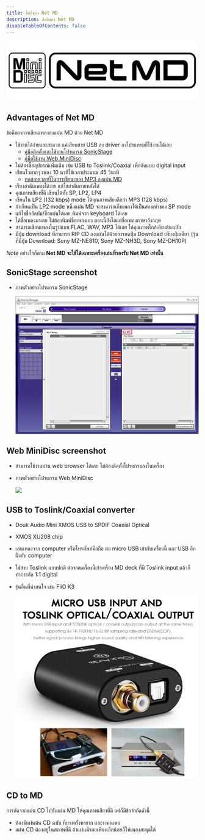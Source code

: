 ```yaml
---
title: ข้อดีของ Net MD
description: ข้อดีของ Net MD
disableTableOfContents: false
---
```


![](images/advantages-of-net-md/net-md-logo-transparent.png)

## Advantages of Net MD

ข้อดีของการเขียนเพลงลงแผ่น MD ด้วย Net MD

- ใช้งานได้ง่ายและสะดวก แค่เสียบสาย USB ลง driver ลงโปรแกรมก็ใช้งานได้เลย
  - [คู่มือติดตั้งและใช้งานโปรแกรม SonicStage](/net-md/sonic-stage-manual-manual)
  - [คู่มือใช้งาน Web MiniDisc](/net-md/web-mini-disc-manual)
- ไม่ต้องซื้ออุปกรณ์เพิ่มเติม เช่น USB to Toslink/Coaxial เพื่ออัดแบบ digital input
- เขียนไวมากๆ เพลง 10 นาทีใช้เวลาประมาณ 45 วินาที
  - [ทดสอบเวลาที่ในการเขียนเพลง MP3 ลงแผ่น MD](/net-md/writing-disc-time-usage-test)
- เรียงลำดับเพลงได้ง่าย แก้ไขลำดับภายหลังได้
- คุณภาพเสียงที่ดี เขียนได้ทั้ง SP, LP2, LP4
- เขียนใน LP2 (132 kbps) mode ได้คุณภาพเสียงดีกว่า MP3 (128 kbps)
- ถ้าเขียนเป็น LP2 mode หนึ่งแผ่น MD จะสามารถเก็บเพลงได้เป็นสองเท่าของ SP mode
- แก้ไขชื่ออัลบัม/ชื่อแผ่นได้เลย พิมพ์จาก keyboard ได้เลย
- ได้ชื่อเพลงมาเลย ไม่ต้องพิมพ์ชื่อเพลงเอง ตอนนี้ยังได้แต่ชื่อเพลงภาษาอังกฤษ
- สามารถเขียนเพลงในรูปแบบ FLAC, WAV, MP3 ได้เลย ได้คุณภาพใกล้เคียงต้นฉบับ
- มีปุ่ม download ที่สามารถ RIP CD ลงแผ่นได้ด้วยการกดปุ่ม Download เพียงปุ่มเดียว (รุ่นที่มีปุ่ม Download: Sony MZ-NE810, Sony MZ-NH3D, Sony MZ-DH10P)

*Note* อย่างไรก็ตาม **Net MD จะใช้ได้เฉพาะเครื่องเล่นที่รองรับ Net MD เท่านั้น**

## SonicStage screenshot
- ภาพตัวอย่างโปรแกรม SonicStage

  ![](images/sonic-stage-manual/net-md-connected.png)

## Web MiniDisc screenshot
- สามารถใช้งานผ่าน web browser ได้เลย ไม่ต้องติดตั้งโปรแกรมลงในเครื่อง
- ภาพตัวอย่างโปรแกรม Web MiniDisc

  ![](images/web-mini-disc/list-all-songs.png)

## USB to Toslink/Coaxial converter
- Douk Audio Mini XMOS USB to SPDIF Coaxial Optical
- XMOS XU208 chip
- เล่นเพลงจาก computer หรือโทรศัพท์มือถือ ต่อ micro USB เข้ากับเครื่องนี้ และ USB อีกฝั่งกับ computer
- ใช้สาย Toslink แบบปกติ ต่อจากเครื่องนี้เข้าเครื่อง MD deck ที่มี Toslink input แล้วก็ทำการอัด 1:1 digital
- รุ่นอื่นที่น่าสนใจ เช่น FiiO K3

  ![](images/advantages-of-net-md/usb-to-toslink-coaxial.png)

## CD to MD
การอัดจากแผ่น CD ไปยังแผ่น MD ให้คุณภาพเสียงที่ดี แต่ก็มีข้อจำกัดดังนี้

- ต้องมีแผ่นต้น CD ฉบับ ที่บางครั้งหายาก และราคาแพง
- แผ่น CD ต้องอยู่ในสภาพที่ดี ถ้าแผ่นมีรอยเพียงเล็กน้อยก็ให้เพลงสะดุดได้
